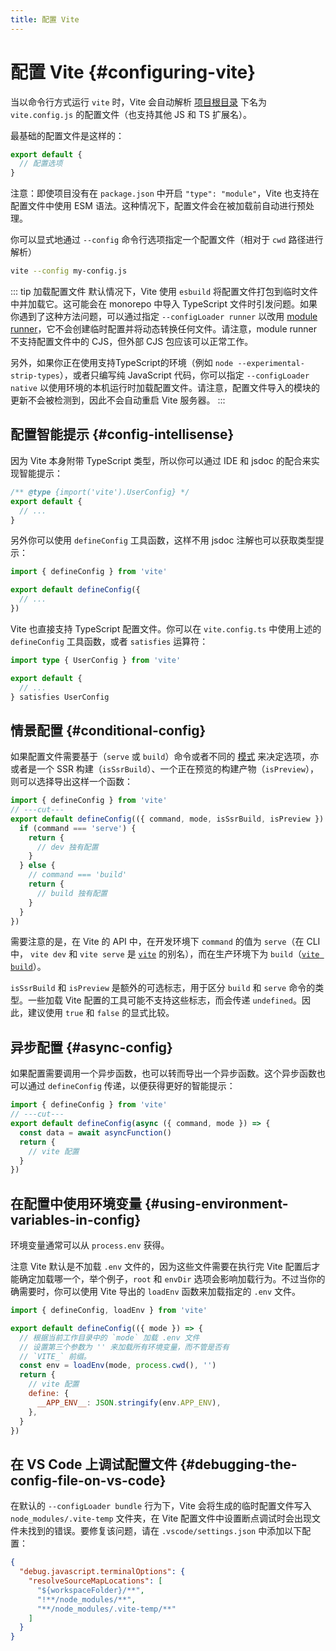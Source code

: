 ```yaml
---
title: 配置 Vite
---
```


# 配置 Vite {#configuring-vite}

当以命令行方式运行 `vite` 时，Vite 会自动解析 [项目根目录](/guide/#index-html-and-project-root) 下名为 `vite.config.js` 的配置文件（也支持其他 JS 和 TS 扩展名）。

最基础的配置文件是这样的：

```js [vite.config.js]
export default {
  // 配置选项
}
```

注意：即使项目没有在 `package.json` 中开启 `"type": "module"`，Vite 也支持在配置文件中使用 ESM 语法。这种情况下，配置文件会在被加载前自动进行预处理。

你可以显式地通过 `--config` 命令行选项指定一个配置文件（相对于 `cwd` 路径进行解析）

```bash
vite --config my-config.js
```

::: tip 加载配置文件
默认情况下，Vite 使用 `esbuild` 将配置文件打包到临时文件中并加载它。这可能会在 monorepo 中导入 TypeScript 文件时引发问题。如果你遇到了这种方法问题，可以通过指定 `--configLoader runner` 以改用 [module runner](/guide/api-environment-runtimes.html#modulerunner)，它不会创建临时配置并将动态转换任何文件。请注意，module runner 不支持配置文件中的 CJS，但外部 CJS 包应该可以正常工作。

另外，如果你正在使用支持TypeScript的环境（例如 `node --experimental-strip-types`），或者只编写纯 JavaScript 代码，你可以指定 `--configLoader native` 以使用环境的本机运行时加载配置文件。请注意，配置文件导入的模块的更新不会被检测到，因此不会自动重启 Vite 服务器。
:::

## 配置智能提示 {#config-intellisense}

因为 Vite 本身附带 TypeScript 类型，所以你可以通过 IDE 和 jsdoc 的配合来实现智能提示：

```js
/** @type {import('vite').UserConfig} */
export default {
  // ...
}
```

另外你可以使用 `defineConfig` 工具函数，这样不用 jsdoc 注解也可以获取类型提示：

```js
import { defineConfig } from 'vite'

export default defineConfig({
  // ...
})
```

Vite 也直接支持 TypeScript 配置文件。你可以在 `vite.config.ts` 中使用上述的 `defineConfig` 工具函数，或者 `satisfies` 运算符：

```ts
import type { UserConfig } from 'vite'

export default {
  // ...
} satisfies UserConfig
```

## 情景配置 {#conditional-config}

如果配置文件需要基于（`serve` 或 `build`）命令或者不同的 [模式](/guide/env-and-mode#modes) 来决定选项，亦或者是一个 SSR 构建（`isSsrBuild`）、一个正在预览的构建产物（`isPreview`），则可以选择导出这样一个函数：

```js twoslash
import { defineConfig } from 'vite'
// ---cut---
export default defineConfig(({ command, mode, isSsrBuild, isPreview }) => {
  if (command === 'serve') {
    return {
      // dev 独有配置
    }
  } else {
    // command === 'build'
    return {
      // build 独有配置
    }
  }
})
```

需要注意的是，在 Vite 的 API 中，在开发环境下 `command` 的值为 `serve`（在 CLI 中， `vite dev` 和 `vite serve` 是 [`vite`](/guide/cli#vite) 的别名），而在生产环境下为 `build`（[`vite build`](/guide/cli#vite-build)）。

`isSsrBuild` 和 `isPreview` 是额外的可选标志，用于区分 `build` 和 `serve` 命令的类型。一些加载 Vite 配置的工具可能不支持这些标志，而会传递 `undefined`。因此，建议使用 `true` 和 `false` 的显式比较。

## 异步配置 {#async-config}

如果配置需要调用一个异步函数，也可以转而导出一个异步函数。这个异步函数也可以通过 `defineConfig` 传递，以便获得更好的智能提示：

```js twoslash
import { defineConfig } from 'vite'
// ---cut---
export default defineConfig(async ({ command, mode }) => {
  const data = await asyncFunction()
  return {
    // vite 配置
  }
})
```

## 在配置中使用环境变量 {#using-environment-variables-in-config}

环境变量通常可以从 `process.env` 获得。

注意 Vite 默认是不加载 `.env` 文件的，因为这些文件需要在执行完 Vite 配置后才能确定加载哪一个，举个例子，`root` 和 `envDir` 选项会影响加载行为。不过当你的确需要时，你可以使用 Vite 导出的 `loadEnv` 函数来加载指定的 `.env` 文件。

```js twoslash
import { defineConfig, loadEnv } from 'vite'

export default defineConfig(({ mode }) => {
  // 根据当前工作目录中的 `mode` 加载 .env 文件
  // 设置第三个参数为 '' 来加载所有环境变量，而不管是否有
  // `VITE_` 前缀。
  const env = loadEnv(mode, process.cwd(), '')
  return {
    // vite 配置
    define: {
      __APP_ENV__: JSON.stringify(env.APP_ENV),
    },
  }
})
```

## 在 VS Code 上调试配置文件 {#debugging-the-config-file-on-vs-code}

在默认的 `--configLoader bundle` 行为下，Vite 会将生成的临时配置文件写入 `node_modules/.vite-temp` 文件夹，在 Vite 配置文件中设置断点调试时会出现文件未找到的错误。要修复该问题，请在 `.vscode/settings.json` 中添加以下配置：

```json
{
  "debug.javascript.terminalOptions": {
    "resolveSourceMapLocations": [
      "${workspaceFolder}/**",
      "!**/node_modules/**",
      "**/node_modules/.vite-temp/**"
    ]
  }
}
```
